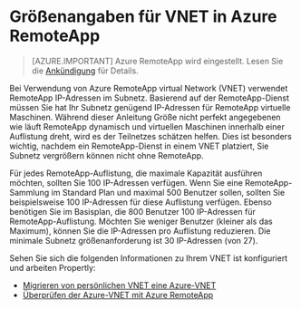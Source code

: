 
<properties
    pageTitle="Informationen für VNET in Azure RemoteApp Größe | Microsoft Azure"
    description="Erfahren Sie mehr über die IP-Adresse an Azure RemoteApp mit einem VNET"
    services="remoteapp"
    documentationCenter=""
    authors="lizap"
    manager="mbaldwin" />

<tags
    ms.service="remoteapp"
    ms.workload="compute"
    ms.tgt_pltfrm="na"
    ms.devlang="na"
    ms.topic="article"
    ms.date="08/15/2016"
    ms.author="elizapo" />



# <a name="sizing-information-for-a-vnet-in-azure-remoteapp"></a>Größenangaben für VNET in Azure RemoteApp

> [AZURE.IMPORTANT]
> Azure RemoteApp wird eingestellt. Lesen Sie die [Ankündigung](https://go.microsoft.com/fwlink/?linkid=821148) für Details.

Bei Verwendung von Azure RemoteApp virtual Network (VNET) verwendet RemoteApp IP-Adressen im Subnetz. Basierend auf der RemoteApp-Dienst müssen Sie hat Ihr Subnetz genügend IP-Adressen für RemoteApp virtuelle Maschinen. Während dieser Anleitung Größe nicht perfekt angegebenen wie läuft RemoteApp dynamisch und virtuellen Maschinen innerhalb einer Auflistung dreht, wird es der Teilnetzes schätzen helfen. Dies ist besonders wichtig, nachdem ein RemoteApp-Dienst in einem VNET platziert, Sie Subnetz vergrößern können nicht ohne RemoteApp.

Für jedes RemoteApp-Auflistung, die maximale Kapazität ausführen möchten, sollten Sie 100 IP-Adressen verfügen. Wenn Sie eine RemoteApp-Sammlung im Standard Plan und maximal 500 Benutzer sollen, sollten Sie beispielsweise 100 IP-Adressen für diese Auflistung verfügen. Ebenso benötigen Sie im Basisplan, die 800 Benutzer 100 IP-Adressen für RemoteApp-Auflistung. Möchten Sie weniger Benutzer (kleiner als das Maximum), können Sie die IP-Adressen pro Auflistung reduzieren. Die minimale Subnetz größenanforderung ist 30 IP-Adressen (von 27).

Sehen Sie sich die folgenden Informationen zu Ihrem VNET ist konfiguriert und arbeiten Propertly:

- [Migrieren von persönlichen VNET eine Azure-VNET](remoteapp-migratevnet.md)
- [Überprüfen der Azure-VNET mit Azure RemoteApp](remoteapp-vnet.md)
